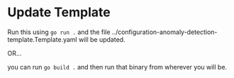 # Update Template

Run this using `go run .` and the file ../configuration-anomaly-detection-template.Template.yaml will be updated.

OR...

you can run `go build .` and then run that binary from wherever you will be.
